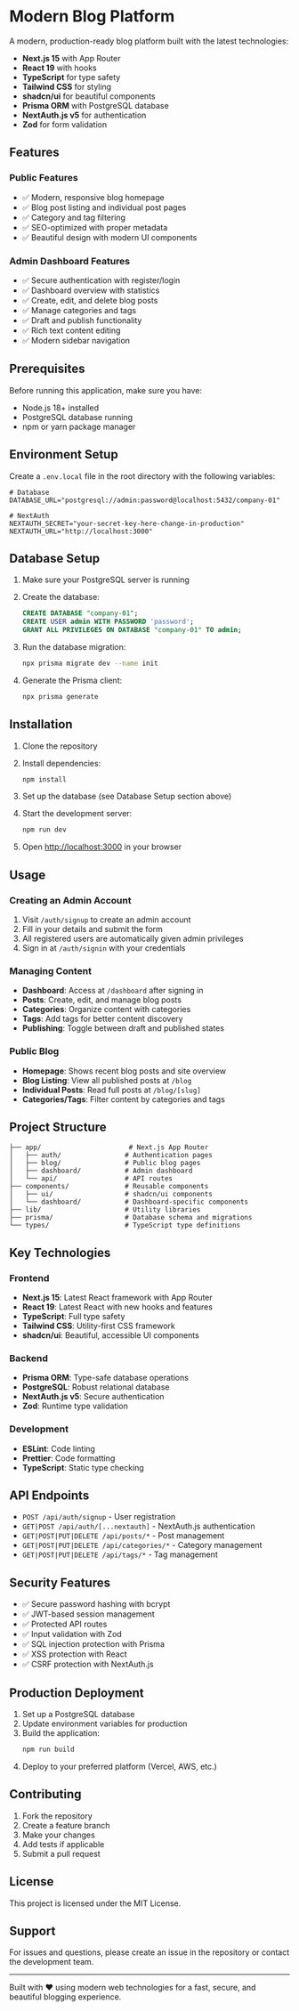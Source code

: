 # Modern Blog Platform

A modern, production-ready blog platform built with the latest technologies:

- **Next.js 15** with App Router
- **React 19** with hooks
- **TypeScript** for type safety
- **Tailwind CSS** for styling
- **shadcn/ui** for beautiful components
- **Prisma ORM** with PostgreSQL database
- **NextAuth.js v5** for authentication
- **Zod** for form validation

## Features

### Public Features
- ✅ Modern, responsive blog homepage
- ✅ Blog post listing and individual post pages
- ✅ Category and tag filtering
- ✅ SEO-optimized with proper metadata
- ✅ Beautiful design with modern UI components

### Admin Dashboard Features
- ✅ Secure authentication with register/login
- ✅ Dashboard overview with statistics
- ✅ Create, edit, and delete blog posts
- ✅ Manage categories and tags
- ✅ Draft and publish functionality
- ✅ Rich text content editing
- ✅ Modern sidebar navigation

## Prerequisites

Before running this application, make sure you have:

- Node.js 18+ installed
- PostgreSQL database running
- npm or yarn package manager

## Environment Setup

Create a `.env.local` file in the root directory with the following variables:

```env
# Database
DATABASE_URL="postgresql://admin:password@localhost:5432/company-01"

# NextAuth
NEXTAUTH_SECRET="your-secret-key-here-change-in-production"
NEXTAUTH_URL="http://localhost:3000"
```

## Database Setup

1. Make sure your PostgreSQL server is running
2. Create the database:
   ```sql
   CREATE DATABASE "company-01";
   CREATE USER admin WITH PASSWORD 'password';
   GRANT ALL PRIVILEGES ON DATABASE "company-01" TO admin;
   ```

3. Run the database migration:
   ```bash
   npx prisma migrate dev --name init
   ```

4. Generate the Prisma client:
   ```bash
   npx prisma generate
   ```

## Installation

1. Clone the repository
2. Install dependencies:
   ```bash
   npm install
   ```

3. Set up the database (see Database Setup section above)

4. Start the development server:
   ```bash
   npm run dev
   ```

5. Open [http://localhost:3000](http://localhost:3000) in your browser

## Usage

### Creating an Admin Account

1. Visit `/auth/signup` to create an admin account
2. Fill in your details and submit the form
3. All registered users are automatically given admin privileges
4. Sign in at `/auth/signin` with your credentials

### Managing Content

- **Dashboard**: Access at `/dashboard` after signing in
- **Posts**: Create, edit, and manage blog posts
- **Categories**: Organize content with categories
- **Tags**: Add tags for better content discovery
- **Publishing**: Toggle between draft and published states

### Public Blog

- **Homepage**: Shows recent blog posts and site overview
- **Blog Listing**: View all published posts at `/blog`
- **Individual Posts**: Read full posts at `/blog/[slug]`
- **Categories/Tags**: Filter content by categories and tags

## Project Structure

```
├── app/                      # Next.js App Router
│   ├── auth/                # Authentication pages
│   ├── blog/                # Public blog pages
│   ├── dashboard/           # Admin dashboard
│   └── api/                 # API routes
├── components/              # Reusable components
│   ├── ui/                  # shadcn/ui components
│   └── dashboard/           # Dashboard-specific components
├── lib/                     # Utility libraries
├── prisma/                  # Database schema and migrations
└── types/                   # TypeScript type definitions
```

## Key Technologies

### Frontend
- **Next.js 15**: Latest React framework with App Router
- **React 19**: Latest React with new hooks and features
- **TypeScript**: Full type safety
- **Tailwind CSS**: Utility-first CSS framework
- **shadcn/ui**: Beautiful, accessible UI components

### Backend
- **Prisma ORM**: Type-safe database operations
- **PostgreSQL**: Robust relational database
- **NextAuth.js v5**: Secure authentication
- **Zod**: Runtime type validation

### Development
- **ESLint**: Code linting
- **Prettier**: Code formatting
- **TypeScript**: Static type checking

## API Endpoints

- `POST /api/auth/signup` - User registration
- `GET|POST /api/auth/[...nextauth]` - NextAuth.js authentication
- `GET|POST|PUT|DELETE /api/posts/*` - Post management
- `GET|POST|PUT|DELETE /api/categories/*` - Category management
- `GET|POST|PUT|DELETE /api/tags/*` - Tag management

## Security Features

- ✅ Secure password hashing with bcrypt
- ✅ JWT-based session management
- ✅ Protected API routes
- ✅ Input validation with Zod
- ✅ SQL injection protection with Prisma
- ✅ XSS protection with React
- ✅ CSRF protection with NextAuth.js

## Production Deployment

1. Set up a PostgreSQL database
2. Update environment variables for production
3. Build the application:
   ```bash
   npm run build
   ```
4. Deploy to your preferred platform (Vercel, AWS, etc.)

## Contributing

1. Fork the repository
2. Create a feature branch
3. Make your changes
4. Add tests if applicable
5. Submit a pull request

## License

This project is licensed under the MIT License.

## Support

For issues and questions, please create an issue in the repository or contact the development team.

---

Built with ❤️ using modern web technologies for a fast, secure, and beautiful blogging experience.
